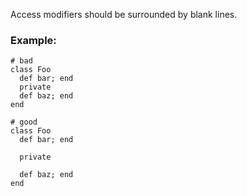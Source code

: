 Access modifiers should be surrounded by blank lines.

### Example:

    # bad
    class Foo
      def bar; end
      private
      def baz; end
    end

    # good
    class Foo
      def bar; end

      private

      def baz; end
    end